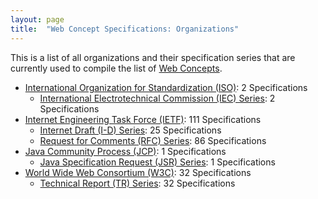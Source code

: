 ```yaml
---
layout: page
title:  "Web Concept Specifications: Organizations"
---
```


This is a list of all organizations and their specification series that are currently used to compile the list of [Web Concepts](../concepts).

* [International Organization for Standardization (ISO)](ISO): 2 Specifications
  * [International Electrotechnical Commission (IEC) Series](ISO/IEC "Series overview"): 2 Specifications
* [Internet Engineering Task Force (IETF)](IETF): 111 Specifications
  * [Internet Draft (I-D) Series](IETF/I-D "Series overview"): 25 Specifications
  * [Request for Comments (RFC) Series](IETF/RFC "Series overview"): 86 Specifications
* [Java Community Process (JCP)](JCP): 1 Specifications
  * [Java Specification Request (JSR) Series](JCP/JSR "Series overview"): 1 Specifications
* [World Wide Web Consortium (W3C)](W3C): 32 Specifications
  * [Technical Report (TR) Series](W3C/TR "Series overview"): 32 Specifications
